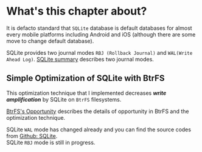 # What's this chapter about?

It is defacto standard that `SQLite` database is default databases for 
almost every mobile platforms including Android and iOS (although
there are some move to change default database). 

SQLite provides two journal modes `RBJ (Rollback Journal)` and `WAL(Write Ahead Log)`.
[SQLite summary](summry.md) describes two journal modes. 

## Simple Optimization of SQLite with BtrFS
This optimization technique that I implemented 
decreases ***write amplification*** by SQLite on `BtrFS` filesystems.

[BtrFS's Opportunity](opportunity.md) describes the details of
opportunity in BtrFS and the optimization technique.

SQLite `WAL` mode has changed already and you can find the source
codes from [Github: SQLite](https://github.com/wurikiji/SQLite-on-BtrFS).
<br>SQLite `RBJ` mode is still in progress. 



